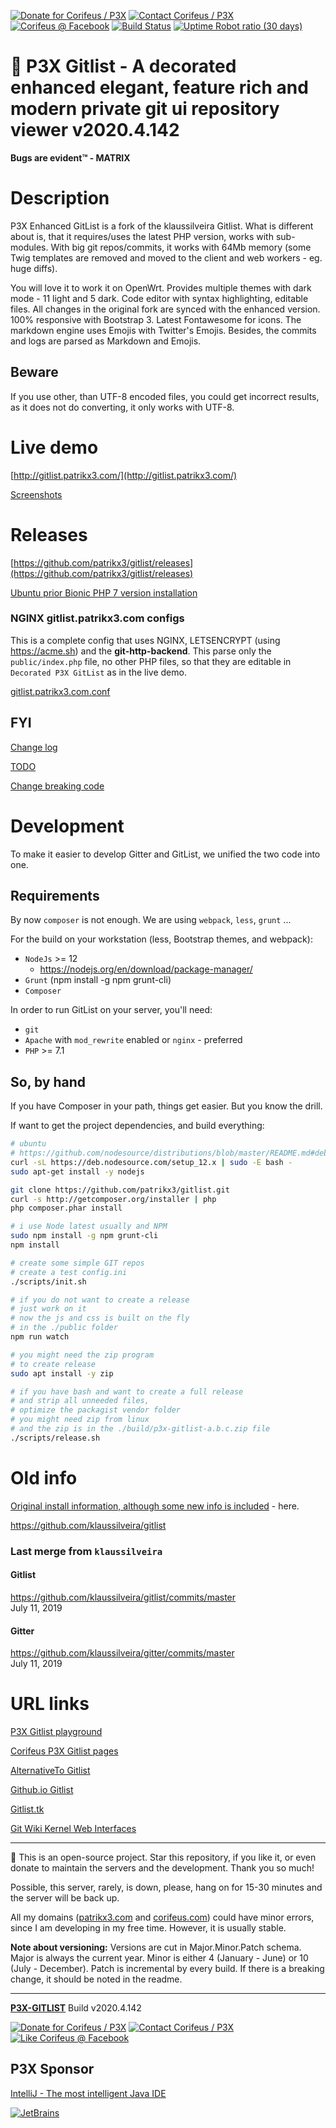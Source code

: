 [//]: #@corifeus-header

  

[![Donate for Corifeus / P3X](https://img.shields.io/badge/Donate-Corifeus-003087.svg)](https://paypal.me/patrikx3) [![Contact Corifeus / P3X](https://img.shields.io/badge/Contact-P3X-ff9900.svg)](https://www.patrikx3.com/en/front/contact) [![Corifeus @ Facebook](https://img.shields.io/badge/Facebook-Corifeus-3b5998.svg)](https://www.facebook.com/corifeus.software)  [![Build Status](https://api.travis-ci.com/patrikx3/gitlist.svg?branch=master)](https://travis-ci.com/patrikx3/gitlist)
[![Uptime Robot ratio (30 days)](https://img.shields.io/uptimerobot/ratio/m780749701-41bcade28c1ea8154eda7cca.svg)](https://uptimerobot.patrikx3.com/)





# 🤖 P3X Gitlist - A decorated enhanced elegant, feature rich and modern private git ui repository viewer  v2020.4.142



**Bugs are evident™ - MATRIX️**
    

# Description


                        
[//]: #@corifeus-header:end

P3X Enhanced GitList is a fork of the klaussilveira Gitlist. What is different about is, that it requires/uses the latest PHP version, works with sub-modules. With big git repos/commits, it works with 64Mb memory (some Twig templates are removed and moved to the client and web workers - eg. huge diffs).  
 
 You will love it to work it on OpenWrt. Provides multiple themes with dark mode - 11 light and 5 dark. Code editor with syntax highlighting, editable files. All changes in the original fork are synced with the enhanced version. 100% responsive with Bootstrap 3. Latest Fontawesome for icons. The markdown engine uses Emojis with Twitter's Emojis. Besides, the commits and logs are parsed as Markdown and Emojis. 

## Beware
If you use other, than UTF-8 encoded files, you could get incorrect results, as it does not do converting, it only works with UTF-8.

# Live demo

[http://gitlist.patrikx3.com/](http://gitlist.patrikx3.com/)

[Screenshots](artifacts/screenshots.md)

# Releases
  
[https://github.com/patrikx3/gitlist/releases](https://github.com/patrikx3/gitlist/releases)  

[Ubuntu prior Bionic PHP 7 version installation](artifacts/php-7.2-ubuntu.md)


### NGINX gitlist.patrikx3.com configs 

This is a complete config that uses NGINX, LETSENCRYPT (using https://acme.sh) and the **git-http-backend**.
This parse only the `public/index.php` file, no other PHP files, so that they are editable in `Decorated P3X GitList` as in the live demo.

[gitlist.patrikx3.com.conf](artifacts/gitlist.patrikx3.com.conf)

## FYI
[Change log](changelog.md)  
  
[TODO](todo.md)  
  
[Change breaking code](change-break.md)

# Development

To make it easier to develop Gitter and GitList, we unified the two code into one.  

## Requirements

By now `composer` is not enough. We are using `webpack`, `less`, `grunt` ...

For the build on your workstation (less, Bootstrap themes,  and webpack):

* ```NodeJs``` >= 12
  * https://nodejs.org/en/download/package-manager/
* ```Grunt``` (npm install -g npm grunt-cli)
* `Composer`

In order to run GitList on your server, you'll need:

* ```git```
* ```Apache``` with ```mod_rewrite``` enabled or ```nginx``` - preferred
* ```PHP``` >= 7.1 

## So, by hand

If you have Composer in your path, things get easier. But you know the drill.

If want to get the project dependencies, and build everything:

```bash
# ubuntu
# https://github.com/nodesource/distributions/blob/master/README.md#debinstall
curl -sL https://deb.nodesource.com/setup_12.x | sudo -E bash -
sudo apt-get install -y nodejs

git clone https://github.com/patrikx3/gitlist.git
curl -s http://getcomposer.org/installer | php
php composer.phar install

# i use Node latest usually and NPM
sudo npm install -g npm grunt-cli
npm install

# create some simple GIT repos
# create a test config.ini
./scripts/init.sh

# if you do not want to create a release
# just work on it
# now the js and css is built on the fly
# in the ./public folder
npm run watch

# you might need the zip program
# to create release
sudo apt install -y zip

# if you have bash and want to create a full release
# and strip all unneeded files,
# optimize the packagist vendor folder
# you might need zip from linux
# and the zip is in the ./build/p3x-gitlist-a.b.c.zip file
./scripts/release.sh
```

# Old info
[Original install information, although some new info is included](INSTALL.md) - here.

https://github.com/klaussilveira/gitlist

### Last merge from `klaussilveira`

#### Gitlist
https://github.com/klaussilveira/gitlist/commits/master  
July 11, 2019

#### Gitter
https://github.com/klaussilveira/gitter/commits/master  
July 11, 2019

# URL links

[P3X Gitlist playground](https://patrikx3.com/en/front/playground/18/p3x-gitlist#PG18)  

[Corifeus P3X Gitlist pages](https://pages.corifeus.com/gitlist/)  

[AlternativeTo Gitlist](https://alternativeto.net/software/p3x-gitlist/)  

[Github.io Gitlist](https://patrikx3.github.io/gitlist/)  

[Gitlist.tk](https://gitlist.tk/gitlist.git/blob/master/README.md)  

[Git Wiki Kernel Web Interfaces](https://git.wiki.kernel.org/index.php/Interfaces,_frontends,_and_tools#Web_Interfaces)  


[//]: https://betapage.co/startup/p3x-gitlist


[//]: #@corifeus-footer

---

🙏 This is an open-source project. Star this repository, if you like it, or even donate to maintain the servers and the development. Thank you so much!

Possible, this server, rarely, is down, please, hang on for 15-30 minutes and the server will be back up.

All my domains ([patrikx3.com](https://patrikx3.com) and [corifeus.com](https://corifeus.com)) could have minor errors, since I am developing in my free time. However, it is usually stable.

**Note about versioning:** Versions are cut in Major.Minor.Patch schema. Major is always the current year. Minor is either 4 (January - June) or 10 (July - December). Patch is incremental by every build. If there is a breaking change, it should be noted in the readme.


---

[**P3X-GITLIST**](https://pages.corifeus.com/gitlist) Build v2020.4.142

[![Donate for Corifeus / P3X](https://img.shields.io/badge/Donate-Corifeus-003087.svg)](https://www.paypal.com/cgi-bin/webscr?cmd=_s-xclick&hosted_button_id=QZVM4V6HVZJW6)  [![Contact Corifeus / P3X](https://img.shields.io/badge/Contact-P3X-ff9900.svg)](https://www.patrikx3.com/en/front/contact) [![Like Corifeus @ Facebook](https://img.shields.io/badge/LIKE-Corifeus-3b5998.svg)](https://www.facebook.com/corifeus.software)


## P3X Sponsor

[IntelliJ - The most intelligent Java IDE](https://www.jetbrains.com/?from=patrikx3)

[![JetBrains](https://cdn.corifeus.com/assets/svg/jetbrains-logo.svg)](https://www.jetbrains.com/?from=patrikx3)




[//]: #@corifeus-footer:end


